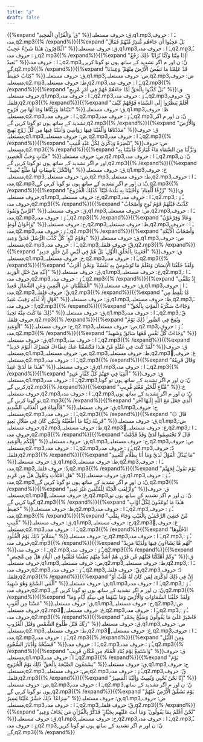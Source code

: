 ```yaml
---
title: "ق"
draft: false
---
```

 {{%expand "ق ۚ وَالْقُرْآنِ الْمَجِيدِ" %}}ق: حروف مستعلیہ,q1.mp3,ـَ ا :  حروف مدہ,q2.mp3{{% /expand%}}{{%expand "بَلْ عَجِبُوا أَن جَاءَهُم مُّنذِرٌ مِّنْهُمْ فَقَالَ الْكَافِرُونَ هَـٰذَا شَيْءٌ عَجِيبٌ" %}}ق: حروف مستعلیہ,q1.mp3,ـَ ا :  حروف مدہ,q2.mp3,ـُ و٘ :  حروف مدہ,q2.mp3{{% /expand%}}{{%expand "أَإِذَا مِتْنَا وَكُنَّا تُرَابًا ۖ ذَٰلِكَ رَجْعٌ بَعِيدٌ" %}}ـَ ا :  حروف مدہ,q2.mp3,نّ: ن اور م اگر تشدید کے ساتھ ہوں تو گونا کریں گے,q2.mp3{{% /expand%}}{{%expand "قَدْ عَلِمْنَا مَا تَنقُصُ الْأَرْضُ مِنْهُمْ ۖ وَعِندَنَا كِتَابٌ حَفِيظٌ" %}}ق: حروف مستعلیہ,q1.mp3,ص: حروف مستعلیہ,q2.mp3,ض: حروف مستعلیہ,q2.mp3,ظ: حروف مستعلیہ,q2.mp3,ـَ ا :  حروف مدہ,q2.mp3{{% /expand%}}{{%expand "بَلْ كَذَّبُوا بِالْحَقِّ لَمَّا جَاءَهُمْ فَهُمْ فِي أَمْرٍ مَّرِيجٍ" %}}ق: حروف مستعلیہ,q1.mp3,ـَ ا :  حروف مدہ,q2.mp3,ـُ و٘ :  حروف مدہ,q2.mp3,قّ: حروف قلقلہ,q2.mp3{{% /expand%}}{{%expand "أَفَلَمْ يَنظُرُوا إِلَى السَّمَاءِ فَوْقَهُمْ كَيْفَ بَنَيْنَاهَا وَزَيَّنَّاهَا وَمَا لَهَا مِن فُرُوجٍ" %}}ق: حروف مستعلیہ,q1.mp3,ظ: حروف مستعلیہ,q2.mp3,ـَ ا :  حروف مدہ,q2.mp3,ـُ و٘ :  حروف مدہ,q2.mp3,نّ: ن اور م اگر تشدید کے ساتھ ہوں تو گونا کریں گے,q2.mp3{{% /expand%}}{{%expand "وَالْأَرْضَ مَدَدْنَاهَا وَأَلْقَيْنَا فِيهَا رَوَاسِيَ وَأَنبَتْنَا فِيهَا مِن كُلِّ زَوْجٍ بَهِيجٍ" %}}ق: حروف مستعلیہ,q1.mp3,ض: حروف مستعلیہ,q2.mp3,ـَ ا :  حروف مدہ,q2.mp3{{% /expand%}}{{%expand "تَبْصِرَةً وَذِكْرَىٰ لِكُلِّ عَبْدٍ مُّنِيبٍ" %}}ص: حروف مستعلیہ,q2.mp3{{% /expand%}}{{%expand "وَنَزَّلْنَا مِنَ السَّمَاءِ مَاءً مُّبَارَكًا فَأَنبَتْنَا بِهِ جَنَّاتٍ وَحَبَّ الْحَصِيدِ" %}}ص: حروف مستعلیہ,q2.mp3,ـَ ا :  حروف مدہ,q2.mp3,نّ: ن اور م اگر تشدید کے ساتھ ہوں تو گونا کریں گے,q2.mp3{{% /expand%}}{{%expand "وَالنَّخْلَ بَاسِقَاتٍ لَّهَا طَلْعٌ نَّضِيدٌ" %}}ق: حروف مستعلیہ,q1.mp3,خ: حروف مستعلیہ,q2.mp3,ض: حروف مستعلیہ,q2.mp3,ط: حروف مستعلیہ,q2.mp3,ـَ ا :  حروف مدہ,q2.mp3,نّ: ن اور م اگر تشدید کے ساتھ ہوں تو گونا کریں گے,q2.mp3{{% /expand%}}{{%expand "رِّزْقًا لِّلْعِبَادِ ۖ وَأَحْيَيْنَا بِهِ بَلْدَةً مَّيْتًا ۚ كَذَٰلِكَ الْخُرُوجُ" %}}ق: حروف مستعلیہ,q1.mp3,خ: حروف مستعلیہ,q2.mp3,ـَ ا :  حروف مدہ,q2.mp3,ـُ و٘ :  حروف مدہ,q2.mp3{{% /expand%}}{{%expand "كَذَّبَتْ قَبْلَهُمْ قَوْمُ نُوحٍ وَأَصْحَابُ الرَّسِّ وَثَمُودُ" %}}ق: حروف مستعلیہ,q1.mp3,ص: حروف مستعلیہ,q2.mp3,ـَ ا :  حروف مدہ,q2.mp3,ـُ و٘ :  حروف مدہ,q2.mp3{{% /expand%}}{{%expand "وَعَادٌ وَفِرْعَوْنُ وَإِخْوَانُ لُوطٍ" %}}خ: حروف مستعلیہ,q2.mp3,ط: حروف مستعلیہ,q2.mp3,ـَ ا :  حروف مدہ,q2.mp3,ـُ و٘ :  حروف مدہ,q2.mp3{{% /expand%}}{{%expand "وَأَصْحَابُ الْأَيْكَةِ وَقَوْمُ تُبَّعٍ ۚ كُلٌّ كَذَّبَ الرُّسُلَ فَحَقَّ وَعِيدِ" %}}ق: حروف مستعلیہ,q1.mp3,ص: حروف مستعلیہ,q2.mp3,ـَ ا :  حروف مدہ,q2.mp3,قّ: حروف قلقلہ,q2.mp3{{% /expand%}}{{%expand "أَفَعَيِينَا بِالْخَلْقِ الْأَوَّلِ ۚ بَلْ هُمْ فِي لَبْسٍ مِّنْ خَلْقٍ جَدِيدٍ" %}}ق: حروف مستعلیہ,q1.mp3,خ: حروف مستعلیہ,q2.mp3,ـَ ا :  حروف مدہ,q2.mp3{{% /expand%}}{{%expand "وَلَقَدْ خَلَقْنَا الْإِنسَانَ وَنَعْلَمُ مَا تُوَسْوِسُ بِهِ نَفْسُهُ ۖ وَنَحْنُ أَقْرَبُ إِلَيْهِ مِنْ حَبْلِ الْوَرِيدِ" %}}ق: حروف مستعلیہ,q1.mp3,خ: حروف مستعلیہ,q2.mp3,ـَ ا :  حروف مدہ,q2.mp3,ـُ و٘ :  حروف مدہ,q2.mp3{{% /expand%}}{{%expand "إِذْ يَتَلَقَّى الْمُتَلَقِّيَانِ عَنِ الْيَمِينِ وَعَنِ الشِّمَالِ قَعِيدٌ" %}}ق: حروف مستعلیہ,q1.mp3,ـَ ا :  حروف مدہ,q2.mp3,قّ: حروف قلقلہ,q2.mp3{{% /expand%}}{{%expand "مَّا يَلْفِظُ مِن قَوْلٍ إِلَّا لَدَيْهِ رَقِيبٌ عَتِيدٌ" %}}ق: حروف مستعلیہ,q1.mp3,ظ: حروف مستعلیہ,q2.mp3,ـَ ا :  حروف مدہ,q2.mp3{{% /expand%}}{{%expand "وَجَاءَتْ سَكْرَةُ الْمَوْتِ بِالْحَقِّ ۖ ذَٰلِكَ مَا كُنتَ مِنْهُ تَحِيدُ" %}}ق: حروف مستعلیہ,q1.mp3,ـَ ا :  حروف مدہ,q2.mp3,قّ: حروف قلقلہ,q2.mp3{{% /expand%}}{{%expand "وَنُفِخَ فِي الصُّورِ ۚ ذَٰلِكَ يَوْمُ الْوَعِيدِ" %}}خ: حروف مستعلیہ,q2.mp3,ص: حروف مستعلیہ,q2.mp3,ـُ و٘ :  حروف مدہ,q2.mp3{{% /expand%}}{{%expand "وَجَاءَتْ كُلُّ نَفْسٍ مَّعَهَا سَائِقٌ وَشَهِيدٌ" %}}ق: حروف مستعلیہ,q1.mp3,ـَ ا :  حروف مدہ,q2.mp3{{% /expand%}}{{%expand "لَّقَدْ كُنتَ فِي غَفْلَةٍ مِّنْ هَـٰذَا فَكَشَفْنَا عَنكَ غِطَاءَكَ فَبَصَرُكَ الْيَوْمَ حَدِيدٌ" %}}ق: حروف مستعلیہ,q1.mp3,ص: حروف مستعلیہ,q2.mp3,ط: حروف مستعلیہ,q2.mp3,ُغ: حروف مستعلیہ,q2.mp3,ـَ ا :  حروف مدہ,q2.mp3{{% /expand%}}{{%expand "وَقَالَ قَرِينُهُ هَـٰذَا مَا لَدَيَّ عَتِيدٌ" %}}ق: حروف مستعلیہ,q1.mp3,ـَ ا :  حروف مدہ,q2.mp3{{% /expand%}}{{%expand "أَلْقِيَا فِي جَهَنَّمَ كُلَّ كَفَّارٍ عَنِيدٍ" %}}ق: حروف مستعلیہ,q1.mp3,ـَ ا :  حروف مدہ,q2.mp3,نّ: ن اور م اگر تشدید کے ساتھ ہوں تو گونا کریں گے,q2.mp3{{% /expand%}}{{%expand "مَّنَّاعٍ لِّلْخَيْرِ مُعْتَدٍ مُّرِيبٍ" %}}خ: حروف مستعلیہ,q2.mp3,ـَ ا :  حروف مدہ,q2.mp3,نّ: ن اور م اگر تشدید کے ساتھ ہوں تو گونا کریں گے,q2.mp3{{% /expand%}}{{%expand "الَّذِي جَعَلَ مَعَ اللَّهِ إِلَـٰهًا آخَرَ فَأَلْقِيَاهُ فِي الْعَذَابِ الشَّدِيدِ" %}}ق: حروف مستعلیہ,q1.mp3,خ: حروف مستعلیہ,q2.mp3,ـَ ا :  حروف مدہ,q2.mp3{{% /expand%}}{{%expand "۞ قَالَ قَرِينُهُ رَبَّنَا مَا أَطْغَيْتُهُ وَلَـٰكِن كَانَ فِي ضَلَالٍ بَعِيدٍ" %}}ق: حروف مستعلیہ,q1.mp3,ض: حروف مستعلیہ,q2.mp3,ط: حروف مستعلیہ,q2.mp3,ُغ: حروف مستعلیہ,q2.mp3,ـَ ا :  حروف مدہ,q2.mp3{{% /expand%}}{{%expand "قَالَ لَا تَخْتَصِمُوا لَدَيَّ وَقَدْ قَدَّمْتُ إِلَيْكُم بِالْوَعِيدِ" %}}ق: حروف مستعلیہ,q1.mp3,خ: حروف مستعلیہ,q2.mp3,ص: حروف مستعلیہ,q2.mp3,ـَ ا :  حروف مدہ,q2.mp3,ـُ و٘ :  حروف مدہ,q2.mp3,دّ: حروف قلقلہ,q2.mp3{{% /expand%}}{{%expand "مَا يُبَدَّلُ الْقَوْلُ لَدَيَّ وَمَا أَنَا بِظَلَّامٍ لِّلْعَبِيدِ" %}}ق: حروف مستعلیہ,q1.mp3,ظ: حروف مستعلیہ,q2.mp3,ـَ ا :  حروف مدہ,q2.mp3,دّ: حروف قلقلہ,q2.mp3{{% /expand%}}{{%expand "يَوْمَ نَقُولُ لِجَهَنَّمَ هَلِ امْتَلَأْتِ وَتَقُولُ هَلْ مِن مَّزِيدٍ" %}}ق: حروف مستعلیہ,q1.mp3,ـُ و٘ :  حروف مدہ,q2.mp3,نّ: ن اور م اگر تشدید کے ساتھ ہوں تو گونا کریں گے,q2.mp3{{% /expand%}}{{%expand "وَأُزْلِفَتِ الْجَنَّةُ لِلْمُتَّقِينَ غَيْرَ بَعِيدٍ" %}}ق: حروف مستعلیہ,q1.mp3,ُغ: حروف مستعلیہ,q2.mp3,نّ: ن اور م اگر تشدید کے ساتھ ہوں تو گونا کریں گے,q2.mp3{{% /expand%}}{{%expand "هَـٰذَا مَا تُوعَدُونَ لِكُلِّ أَوَّابٍ حَفِيظٍ" %}}ظ: حروف مستعلیہ,q2.mp3,ـَ ا :  حروف مدہ,q2.mp3,ـُ و٘ :  حروف مدہ,q2.mp3{{% /expand%}}{{%expand "مَّنْ خَشِيَ الرَّحْمَـٰنَ بِالْغَيْبِ وَجَاءَ بِقَلْبٍ مُّنِيبٍ" %}}ق: حروف مستعلیہ,q1.mp3,خ: حروف مستعلیہ,q2.mp3,ُغ: حروف مستعلیہ,q2.mp3,ـَ ا :  حروف مدہ,q2.mp3{{% /expand%}}{{%expand "ادْخُلُوهَا بِسَلَامٍ ۖ ذَٰلِكَ يَوْمُ الْخُلُودِ" %}}خ: حروف مستعلیہ,q2.mp3,ـَ ا :  حروف مدہ,q2.mp3,ـُ و٘ :  حروف مدہ,q2.mp3{{% /expand%}}{{%expand "لَهُم مَّا يَشَاءُونَ فِيهَا وَلَدَيْنَا مَزِيدٌ" %}}ـَ ا :  حروف مدہ,q2.mp3,ـُ و٘ :  حروف مدہ,q2.mp3{{% /expand%}}{{%expand "وَكَمْ أَهْلَكْنَا قَبْلَهُم مِّن قَرْنٍ هُمْ أَشَدُّ مِنْهُم بَطْشًا فَنَقَّبُوا فِي الْبِلَادِ هَلْ مِن مَّحِيصٍ" %}}ق: حروف مستعلیہ,q1.mp3,ص: حروف مستعلیہ,q2.mp3,ط: حروف مستعلیہ,q2.mp3,ـَ ا :  حروف مدہ,q2.mp3,ـُ و٘ :  حروف مدہ,q2.mp3,قّ: حروف قلقلہ,q2.mp3,دّ: حروف قلقلہ,q2.mp3{{% /expand%}}{{%expand "إِنَّ فِي ذَٰلِكَ لَذِكْرَىٰ لِمَن كَانَ لَهُ قَلْبٌ أَوْ أَلْقَى السَّمْعَ وَهُوَ شَهِيدٌ" %}}ق: حروف مستعلیہ,q1.mp3,ـَ ا :  حروف مدہ,q2.mp3,ـُ و٘ :  حروف مدہ,q2.mp3,نّ: ن اور م اگر تشدید کے ساتھ ہوں تو گونا کریں گے,q2.mp3{{% /expand%}}{{%expand "وَلَقَدْ خَلَقْنَا السَّمَاوَاتِ وَالْأَرْضَ وَمَا بَيْنَهُمَا فِي سِتَّةِ أَيَّامٍ وَمَا مَسَّنَا مِن لُّغُوبٍ" %}}ق: حروف مستعلیہ,q1.mp3,خ: حروف مستعلیہ,q2.mp3,ض: حروف مستعلیہ,q2.mp3,ُغ: حروف مستعلیہ,q2.mp3,ـَ ا :  حروف مدہ,q2.mp3,ـُ و٘ :  حروف مدہ,q2.mp3{{% /expand%}}{{%expand "فَاصْبِرْ عَلَىٰ مَا يَقُولُونَ وَسَبِّحْ بِحَمْدِ رَبِّكَ قَبْلَ طُلُوعِ الشَّمْسِ وَقَبْلَ الْغُرُوبِ" %}}ق: حروف مستعلیہ,q1.mp3,ص: حروف مستعلیہ,q2.mp3,ط: حروف مستعلیہ,q2.mp3,ُغ: حروف مستعلیہ,q2.mp3,ـَ ا :  حروف مدہ,q2.mp3,ـُ و٘ :  حروف مدہ,q2.mp3{{% /expand%}}{{%expand "وَمِنَ اللَّيْلِ فَسَبِّحْهُ وَأَدْبَارَ السُّجُودِ" %}}ـَ ا :  حروف مدہ,q2.mp3,ـُ و٘ :  حروف مدہ,q2.mp3{{% /expand%}}{{%expand "وَاسْتَمِعْ يَوْمَ يُنَادِ الْمُنَادِ مِن مَّكَانٍ قَرِيبٍ" %}}ق: حروف مستعلیہ,q1.mp3,ـَ ا :  حروف مدہ,q2.mp3{{% /expand%}}{{%expand "يَوْمَ يَسْمَعُونَ الصَّيْحَةَ بِالْحَقِّ ۚ ذَٰلِكَ يَوْمُ الْخُرُوجِ" %}}ق: حروف مستعلیہ,q1.mp3,خ: حروف مستعلیہ,q2.mp3,ص: حروف مستعلیہ,q2.mp3,ـُ و٘ :  حروف مدہ,q2.mp3,قّ: حروف قلقلہ,q2.mp3{{% /expand%}}{{%expand "إِنَّا نَحْنُ نُحْيِي وَنُمِيتُ وَإِلَيْنَا الْمَصِيرُ" %}}ص: حروف مستعلیہ,q2.mp3,ـَ ا :  حروف مدہ,q2.mp3,نّ: ن اور م اگر تشدید کے ساتھ ہوں تو گونا کریں گے,q2.mp3{{% /expand%}}{{%expand "يَوْمَ تَشَقَّقُ الْأَرْضُ عَنْهُمْ سِرَاعًا ۚ ذَٰلِكَ حَشْرٌ عَلَيْنَا يَسِيرٌ" %}}ق: حروف مستعلیہ,q1.mp3,ض: حروف مستعلیہ,q2.mp3,ـَ ا :  حروف مدہ,q2.mp3,قّ: حروف قلقلہ,q2.mp3{{% /expand%}}{{%expand "نَّحْنُ أَعْلَمُ بِمَا يَقُولُونَ ۖ وَمَا أَنتَ عَلَيْهِم بِجَبَّارٍ ۖ فَذَكِّرْ بِالْقُرْآنِ مَن يَخَافُ وَعِيدِ" %}}ق: حروف مستعلیہ,q1.mp3,خ: حروف مستعلیہ,q2.mp3,ـَ ا :  حروف مدہ,q2.mp3,ـُ و٘ :  حروف مدہ,q2.mp3,نّ: ن اور م اگر تشدید کے ساتھ ہوں تو گونا کریں گے,q2.mp3{{% /expand%}}